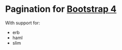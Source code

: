 # Pagination for [Bootstrap 4](http://v4-alpha.getbootstrap.com)

With support for:

- erb
- haml
- slim
